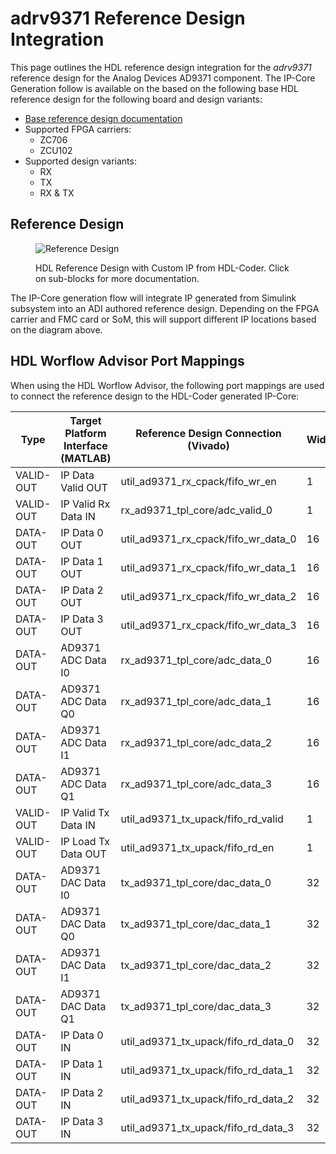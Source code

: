 


# adrv9371 Reference Design Integration

This page outlines the HDL reference design integration for the *adrv9371* reference design for the Analog Devices
AD9371 component. The IP-Core Generation follow is available on the based on the following base HDL reference design for the following board and design variants: 

- [Base reference design documentation]()
- Supported FPGA carriers:
    - ZC706
    - ZCU102
- Supported design variants:
    - RX
    - TX
    - RX & TX

## Reference Design

<figure markdown>
  
  ![Reference Design](../assets/rd_jesd_custom.svg)
  
  <figcaption>HDL Reference Design with Custom IP from HDL-Coder. Click on sub-blocks for more documentation.</figcaption>
</figure>
The IP-Core generation flow will integrate IP generated from Simulink subsystem into an ADI authored reference design. Depending on the FPGA carrier and FMC card or SoM, this will support different IP locations based on the diagram above.

## HDL Worflow Advisor Port Mappings

When using the HDL Worflow Advisor, the following port mappings are used to connect the reference design to the HDL-Coder generated IP-Core:

| Type | Target Platform Interface (MATLAB) | Reference Design Connection (Vivado) | Width | Reference Design Variant |
| ---- | ------------------------ | --------------------------- | ----- | ----------- |
| VALID-OUT | IP Data Valid OUT | util_ad9371_rx_cpack/fifo_wr_en | 1 | RX |
| VALID-OUT | IP Valid Rx Data IN | rx_ad9371_tpl_core/adc_valid_0 | 1 | RX |
| DATA-OUT | IP Data 0 OUT | util_ad9371_rx_cpack/fifo_wr_data_0 | 16 | RX |
| DATA-OUT | IP Data 1 OUT | util_ad9371_rx_cpack/fifo_wr_data_1 | 16 | RX |
| DATA-OUT | IP Data 2 OUT | util_ad9371_rx_cpack/fifo_wr_data_2 | 16 | RX |
| DATA-OUT | IP Data 3 OUT | util_ad9371_rx_cpack/fifo_wr_data_3 | 16 | RX |
| DATA-OUT | AD9371 ADC Data I0 | rx_ad9371_tpl_core/adc_data_0 | 16 | RX |
| DATA-OUT | AD9371 ADC Data Q0 | rx_ad9371_tpl_core/adc_data_1 | 16 | RX |
| DATA-OUT | AD9371 ADC Data I1 | rx_ad9371_tpl_core/adc_data_2 | 16 | RX |
| DATA-OUT | AD9371 ADC Data Q1 | rx_ad9371_tpl_core/adc_data_3 | 16 | RX |
| VALID-OUT | IP Valid Tx Data IN | util_ad9371_tx_upack/fifo_rd_valid | 1 | TX |
| VALID-OUT | IP Load Tx Data OUT | util_ad9371_tx_upack/fifo_rd_en | 1 | TX |
| DATA-OUT | AD9371 DAC Data I0 | tx_ad9371_tpl_core/dac_data_0 | 32 | TX |
| DATA-OUT | AD9371 DAC Data Q0 | tx_ad9371_tpl_core/dac_data_1 | 32 | TX |
| DATA-OUT | AD9371 DAC Data I1 | tx_ad9371_tpl_core/dac_data_2 | 32 | TX |
| DATA-OUT | AD9371 DAC Data Q1 | tx_ad9371_tpl_core/dac_data_3 | 32 | TX |
| DATA-OUT | IP Data 0 IN | util_ad9371_tx_upack/fifo_rd_data_0 | 32 | TX |
| DATA-OUT | IP Data 1 IN | util_ad9371_tx_upack/fifo_rd_data_1 | 32 | TX |
| DATA-OUT | IP Data 2 IN | util_ad9371_tx_upack/fifo_rd_data_2 | 32 | TX |
| DATA-OUT | IP Data 3 IN | util_ad9371_tx_upack/fifo_rd_data_3 | 32 | TX |

